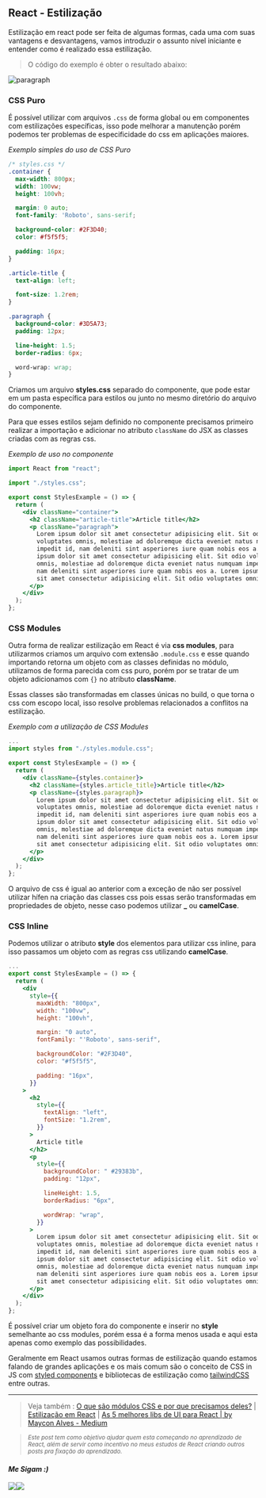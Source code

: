 ## React - Estilização

Estilização em react pode ser feita de algumas formas, cada uma com suas vantagens e desvantagens, vamos introduzir o assunto nível iniciante e entender como é realizado essa estilização.

> O código do exemplo é obter o resultado abaixo:

![paragraph](https://ik.imagekit.io/Nscmnt/article_sQGB00Z1p.png?ik-sdk-version=javascript-1.4.3&updatedAt=1652560827747)

### CSS Puro
É possível utilizar com arquivos `.css` de forma global ou em componentes com estilizações específicas, isso pode melhorar a manutenção porém podemos ter problemas de especificidade do css em aplicações maiores.

*Exemplo simples do uso de CSS Puro*

```css
/* styles.css */
.container {
  max-width: 800px;
  width: 100vw;
  height: 100vh;

  margin: 0 auto;
  font-family: 'Roboto', sans-serif;

  background-color: #2F3D40;
  color: #f5f5f5;

  padding: 16px;
}

.article-title {
  text-align: left;

  font-size: 1.2rem;
}

.paragraph {
  background-color: #3D5A73;
  padding: 12px;

  line-height: 1.5;
  border-radius: 6px;

  word-wrap: wrap;
}
```
Criamos um arquivo **styles.css** separado do componente, que pode estar em um pasta específica para estilos ou junto no mesmo diretório do arquivo do componente. 

Para que esses estilos sejam definido no componente precisamos primeiro realizar a importação e adicionar no atributo `className` do JSX as classes criadas com as regras css.

*Exemplo de uso no componente*

```jsx
import React from "react";

import "./styles.css";

export const StylesExample = () => {
  return (
    <div className="container">
      <h2 className="article-title">Article title</h2>
      <p className="paragraph">
        Lorem ipsum dolor sit amet consectetur adipisicing elit. Sit odio
        voluptates omnis, molestiae ad doloremque dicta eveniet natus numquam
        impedit id, nam deleniti sint asperiores iure quam nobis eos a. Lorem
        ipsum dolor sit amet consectetur adipisicing elit. Sit odio voluptates
        omnis, molestiae ad doloremque dicta eveniet natus numquam impedit id,
        nam deleniti sint asperiores iure quam nobis eos a. Lorem ipsum dolor
        sit amet consectetur adipisicing elit. Sit odio voluptates omnis,
      </p>
    </div>
  );
};
```

### CSS Modules

Outra forma de realizar estilização em React é via **css modules**, para utilizarmos criamos um arquivo com extensão `.module.css` e esse quando importando retorna um objeto com as classes definidas no módulo, utilizamos de forma parecida com css puro, porém por se tratar de um objeto adicionamos com `{}` no atributo **className**.

Essas classes são transformadas em classes únicas no build, o que torna o css com escopo local, isso resolve problemas relacionados a conflitos na estilização.

*Exemplo com a utilização de CSS Modules*

```jsx
...
import styles from "./styles.module.css";

export const StylesExample = () => {
  return (
    <div className={styles.container}>
      <h2 className={styles.article_title}>Article title</h2>
      <p className={styles.paragraph}>
        Lorem ipsum dolor sit amet consectetur adipisicing elit. Sit odio
        voluptates omnis, molestiae ad doloremque dicta eveniet natus numquam
        impedit id, nam deleniti sint asperiores iure quam nobis eos a. Lorem
        ipsum dolor sit amet consectetur adipisicing elit. Sit odio voluptates
        omnis, molestiae ad doloremque dicta eveniet natus numquam impedit id,
        nam deleniti sint asperiores iure quam nobis eos a. Lorem ipsum dolor
        sit amet consectetur adipisicing elit. Sit odio voluptates omnis,
      </p>
    </div>
  );
};
```

O arquivo de css é igual ao anterior com a exceção de não ser possível utilizar hífen na criação das classes css pois essas serão transformadas em propriedades de objeto, nesse caso podemos utilizar **_** ou **camelCase**.

### CSS Inline

Podemos utilizar o atributo **style** dos elementos para utilizar css inline, para isso passamos um objeto com as regras css utilizando **camelCase**.

```jsx
...
export const StylesExample = () => {
  return (
    <div
      style={{
        maxWidth: "800px",
        width: "100vw",
        height: "100vh",

        margin: "0 auto",
        fontFamily: "'Roboto', sans-serif",

        backgroundColor: "#2F3D40",
        color: "#f5f5f5",

        padding: "16px",
      }}
    >
      <h2
        style={{
          textAlign: "left",
          fontSize: "1.2rem",
        }}
      >
        Article title
      </h2>
      <p
        style={{
          backgroundColor: " #29383b",
          padding: "12px",

          lineHeight: 1.5,
          borderRadius: "6px",

          wordWrap: "wrap",
        }}
      >
        Lorem ipsum dolor sit amet consectetur adipisicing elit. Sit odio
        voluptates omnis, molestiae ad doloremque dicta eveniet natus numquam
        impedit id, nam deleniti sint asperiores iure quam nobis eos a. Lorem
        ipsum dolor sit amet consectetur adipisicing elit. Sit odio voluptates
        omnis, molestiae ad doloremque dicta eveniet natus numquam impedit id,
        nam deleniti sint asperiores iure quam nobis eos a. Lorem ipsum dolor
        sit amet consectetur adipisicing elit. Sit odio voluptates omnis,
      </p>
    </div>
  );
};
```
É possível criar um objeto fora do componente e inserir no **style** semelhante ao css modules, porém essa é a forma menos usada e aqui esta apenas como exemplo das possibilidades.

Geralmente em React usamos outras formas de estilização quando estamos falando de grandes aplicações e os mais comum são o conceito de CSS in JS com [styled components](https://www.styled-components.com/) e bibliotecas de estilização como [tailwindCSS](https://tailwindcss.com/) entre outras.

---


> Veja também : [O que são módulos CSS e por que precisamos deles?](https://css-tricks.com/css-modules-part-1-need/) | [Estilização em React](https://pt-br.reactjs.org/docs/faq-styling.html) | [As 5 melhores libs de UI para React | by Maycon Alves - Medium](https://medium.com/reactbrasil/as-5-melhores-libs-de-ui-para-react-75d9570123eb)

> <sub> *Este post tem como objetivo ajudar quem esta começando no aprendizado de React, além de servir como incentivo no meus estudos de React criando outros posts pra fixação do aprendizado.* </sub>


<h4> <em> Me Sigam :) </em> </h4>
<div 
style="display: flex; align-items: center;">

  <a href="https://www.linkedin.com/in/nascimento-dev-io/">
  <img src="https://ik.imagekit.io/Nscmnt/icons/pngwing.com__4__m0IN66sEh.png?ik-sdk-version=javascript-1.4.3&updatedAt=1650463280960">
  </a>
  <a href="https://github.com/nascimento-dev-io">
    <img src="https://ik.imagekit.io/Nscmnt/icons/pngwing.com__5__A7_Madm1Z.png?ik-sdk-version=javascript-1.4.3&updatedAt=1650463360355">
  </a>

</div>
